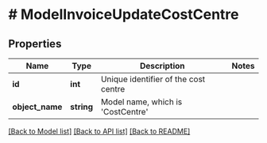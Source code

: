 # # ModelInvoiceUpdateCostCentre

## Properties

Name | Type | Description | Notes
------------ | ------------- | ------------- | -------------
**id** | **int** | Unique identifier of the cost centre |
**object_name** | **string** | Model name, which is &#39;CostCentre&#39; |

[[Back to Model list]](../../README.md#models) [[Back to API list]](../../README.md#endpoints) [[Back to README]](../../README.md)
